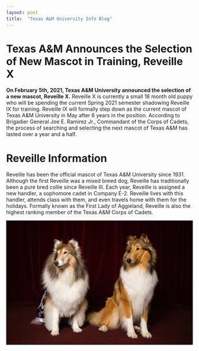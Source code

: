 ```yaml
---
layout: post
title:  "Texas A&M University Info Blog"
---
```

# Texas A&M Announces the Selection of New Mascot in Training, Reveille X

**On February 5th, 2021, Texas A&M University announced the selection of a new mascot, Reveille X.** Reveille X is currently a small 18 month old puppy who will be spending the current Spring 2021 semester shadowing Reveille IX for training. Reveille IX will formally step down as the current mascot of Texas A&M University in May after 6 years in the position. According to Brigadier General Joe E. Ramirez Jr., Commandant of the Corps of Cadets, the process of searching and selecting the next mascot of Texas A&M has lasted over a year and a half.

# Reveille Information

Reveille has been the official mascot of Texas A&M University since 1931. Although the first Reveille was a mixed breed dog, Reveille has traditionally been a pure bred collie since Reveille III. Each year, Reveille is assigned a new handler, a sophomore cadet in Company E-2. Reveille lives with this handler, attends class with them, and even travels home with them for the holidays. Formally known as the First Lady of Aggieland, Reveille is also the highest ranking member of the Texas A&M Corps of Cadets.

![reveille picture](/assets/revpic.png)
